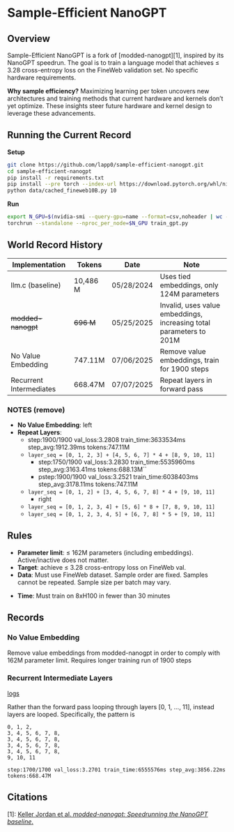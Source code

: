 # Sample-Efficient NanoGPT

## Overview
Sample-Efficient NanoGPT is a fork of [modded-nanogpt][1], inspired by its NanoGPT speedrun. The goal is to train a language model that achieves ≤ 3.28 cross-entropy loss on the FineWeb validation set. No specific hardware requirements.

**Why sample efficiency?**
Maximizing learning per token uncovers new architectures and training methods that current hardware and kernels don’t yet optimize. These insights steer future hardware and kernel design to leverage these advancements.

## Running the Current Record
**Setup**
```bash
git clone https://github.com/lapp0/sample-efficient-nanogpt.git
cd sample-efficient-nanogpt
pip install -r requirements.txt
pip install --pre torch --index-url https://download.pytorch.org/whl/nightly/cu126 --upgrade
python data/cached_fineweb10B.py 10
```

**Run**
```bash
export N_GPU=$(nvidia-smi --query-gpu=name --format=csv,noheader | wc -l)
torchrun --standalone --nproc_per_node=$N_GPU train_gpt.py
```

## World Record History

| Implementation          | Tokens    | Date       | Note                                                                |
|-------------------------|-----------|------------|---------------------------------------------------------------------|
| llm.c (baseline)        | 10,486 M  | 05/28/2024 | Uses tied embeddings, only 124M parameters                          |
| ~~modded-nanogpt~~      | ~~696 M~~ | 05/25/2025 | Invalid, uses value embeddings, increasing total parameters to 201M |
| No Value Embedding      | 747.11M   | 07/06/2025 | Remove value embeddings, train for 1900 steps                       |
| Recurrent Intermediates | 668.47M   | 07/07/2025 | Repeat layers in forward pass                                       |

### NOTES (remove)
- **No Value Embedding**: left
- **Repeat Layers**:
  - step:1900/1900 val_loss:3.2808 train_time:3633534ms step_avg:1912.39ms tokens:747.11M
  - `layer_seq = [0, 1, 2, 3] + [4, 5, 6, 7] * 4 + [8, 9, 10, 11]`
    - step:1750/1900 val_loss:3.2830 train_time:5535960ms step_avg:3163.41ms tokens:688.13M``
	- pstep:1900/1900 val_loss:3.2521 train_time:6038403ms step_avg:3178.11ms tokens:747.11M
  - `layer_seq = [0, 1, 2] + [3, 4, 5, 6, 7, 8] * 4 + [9, 10, 11]`
    - right
  - `layer_seq = [0, 1, 2, 3, 4] + [5, 6] * 8 + [7, 8, 9, 10, 11]`
  - `layer_seq = [0, 1, 2, 3, 4, 5] + [6, 7, 8] * 5 + [9, 10, 11]`

## Rules

* **Parameter limit**: ≤ 162M parameters (including embeddings). Active/inactive does not matter.
* **Target**: achieve ≤ 3.28 cross-entropy loss on FineWeb val.
* **Data**: Must use FineWeb dataset. Sample order are fixed. Samples cannot be repeated. Sample size per batch may vary.
- **Time**: Must train on 8xH100 in fewer than 30 minutes

## Records

### No Value Embedding
Remove value embeddings from modded-nanogpt in order to comply with 162M parameter limit. Requires longer training run of 1900 steps

### Recurrent Intermediate Layers
[logs](logs/83dda42f-c076-49b7-8933-457f56f0f4b0.txt)

Rather than the forward pass looping through layers [0, 1, ..., 11], instead layers are looped. Specifically, the pattern is
```
0, 1, 2,
3, 4, 5, 6, 7, 8,
3, 4, 5, 6, 7, 8,
3, 4, 5, 6, 7, 8,
3, 4, 5, 6, 7, 8,
9, 10, 11
```

`step:1700/1700 val_loss:3.2701 train_time:6555576ms step_avg:3856.22ms tokens:668.47M`

## Citations

\[1]: [Keller Jordan et al. *modded-nanogpt: Speedrunning the NanoGPT baseline*.](https://github.com/KellerJordan/modded-nanogpt/)
